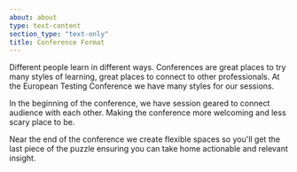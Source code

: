 ```yaml
---
about: about
type: text-content
section_type: "text-only"
title: Conference Format
---
```


Different people learn in different ways. Conferences are great places to try many styles of learning, 
great places to connect to other professionals. At the European Testing Conference we have many styles for
our sessions. 

In the beginning of the conference, we have session geared to connect audience with each other. Making the 
conference more welcoming and less scary place to be. 

Near the end of the conference we create flexible spaces so you'll get the last piece of the puzzle 
ensuring you can take home actionable and relevant insight.
